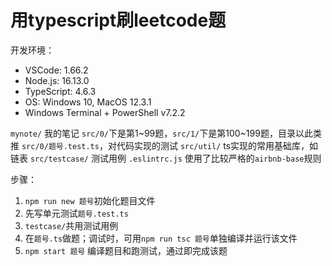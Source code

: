 # 用typescript刷leetcode题

开发环境：
* VSCode: 1.66.2
* Node.js: 16.13.0
* TypeScript: 4.6.3
* OS: Windows 10, MacOS 12.3.1
* Windows Terminal + PowerShell v7.2.2

`mynote/` 我的笔记
`src/0/`下是第1~99题，`src/1/`下是第100~199题，目录以此类推
`src/0/题号.test.ts`，对代码实现的测试
`src/util/` ts实现的常用基础库，如链表
`src/testcase/` 测试用例
`.eslintrc.js` 使用了比较严格的`airbnb-base`规则

步骤：

1. `npm run new 题号`初始化题目文件
2. 先写单元测试`题号.test.ts`
3. `testcase/`共用测试用例
4. 在`题号.ts`做题；调试时，可用`npm run tsc 题号`单独编译并运行该文件
3. `npm start 题号` 编译题目和跑测试，通过即完成该题
